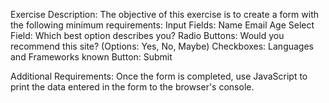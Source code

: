 Exercise Description:
The objective of this exercise is to create a form with the following minimum requirements:
Input Fields:
Name
Email
Age
Select Field:
Which best option describes you?
Radio Buttons:
Would you recommend this site? (Options: Yes, No, Maybe)
Checkboxes:
Languages and Frameworks known
Button:
Submit

Additional Requirements:
Once the form is completed, use JavaScript to print the data entered in the form to the browser's console.
